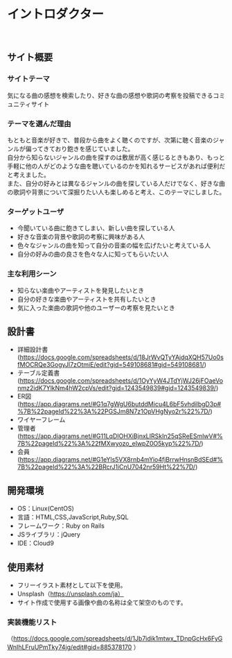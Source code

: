 # イントロダクター
​
## サイト概要

### サイトテーマ
<!--何を『目的』とし、どのような『分類』なのかを簡潔に書く-->
気になる曲の感想を検索したり、好きな曲の感想や歌詞の考察を投稿できるコミュニティサイト

### テーマを選んだ理由
<!--なぜこのようなテーマにしたかを説明する-->
もともと音楽が好きで、普段から曲をよく聴くのですが、次第に聴く音楽のジャンルが偏ってきており飽きを感じていました。<br>
自分から知らないジャンルの曲を探すのは敷居が高く感じるときもあり、もっと手軽に他の人がどのような曲を聴いているのかを知れるサービスがあれば便利だと考えました。<br>
また、自分の好みとは異なるジャンルの曲を探している人だけでなく、好きな曲の歌詞や背景について深掘りたい人も楽しめると考え、このテーマにしました。

### ターゲットユーザ
<!--誰に使ってもらうかを具体的に記載する-->
- 今聞いている曲に飽きてしまい、新しい曲を探している人
- 好きな音楽の背景や歌詞の考察に興味がある人
- 色々なジャンルの曲を知って自分の音楽の幅を広げたいと考えている人
- 自分の好みの曲の良さを色々な人に知ってもらいたい人
​
### 主な利用シーン
<!--どのような時に使うのかの状況を記載すること-->
- 知らない楽曲やアーティストを発見したいとき
- 自分の好きな楽曲やアーティストを共有したいとき
- 気に入った楽曲の歌詞や他のユーザーの考察を見たいとき


## 設計書
- 詳細設計書(https://docs.google.com/spreadsheets/d/18JrWvQTyYAjdqXQH57Uo0sfMOCRQe3GogyJl7zOtmiE/edit?gid=549108681#gid=549108681/)
- テーブル定義書(https://docs.google.com/spreadsheets/d/1OyYyW4JTdYjWJ26jFOaeVonmz2idK7YlkNm4hW2cpVs/edit?gid=1243549839#gid=1243549839/)
- ER図(https://app.diagrams.net/#G1q7gWgU6butddMicu4L6bF5vhdiIbgD3p#%7B%22pageId%22%3A%22PGSJm8N7z1OpVHgNyo2r%22%7D/)
- ワイヤーフレーム
- 管理者(https://app.diagrams.net/#G11LqDIOHXiBjnxLIRSkIn25qSReESmlwV#%7B%22pageId%22%3A%22fMXwyozo_eIwpZ0O5kyp%22%7D/)
- 会員(https://app.diagrams.net/#G1eYls5VX8rnb4mYio4fjBrrwHnsnBdSEd#%7B%22pageId%22%3A%22BRcrJ1iCnU7042nr59Ht%22%7D/)
  
## 開発環境
- OS：Linux(CentOS)
- 言語：HTML,CSS,JavaScript,Ruby,SQL
- フレームワーク：Ruby on Rails
- JSライブラリ：jQuery
- IDE：Cloud9
​
## 使用素材
- フリーイラスト素材として以下を使用。
- Unsplash（https://unsplash.com/ja）
- サイト作成で使用する画像や曲の名称は全て架空のものです。


### 実装機能リスト
（https://docs.google.com/spreadsheets/d/1Jb7idik1mtwx_TDnpGcHx6FyGWnIhLFruUPmTky74jg/edit#gid=885378170 ）

